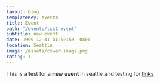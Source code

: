 ```yaml
---
layout: blog
templateKey: events
title: Event
path: "/events/test-event"
subtitle: new event
date: 1999-12-31 11:59:59 -0800
location: Seattle 
image: /assets/cover-image.png
rating: 1
---
```

This is a test for a <strong> new event </strong> in seattle
and testing for <a href="https://nytime.com">links</a>